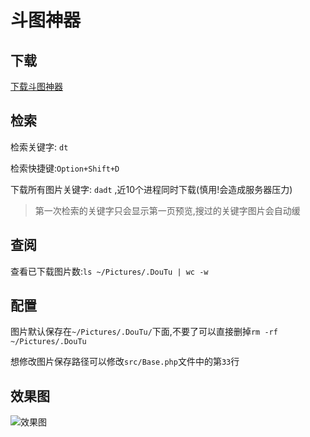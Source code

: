 # 斗图神器

## 下载

[下载斗图神器](斗图神器.alfredworkflow)

## 检索

检索关键字: `dt`

检索快捷键:`Option+Shift+D`

下载所有图片关键字: `dadt` ,近10个进程同时下载(慎用!会造成服务器压力)

>  第一次检索的关键字只会显示第一页预览,搜过的关键字图片会自动缓

## 查阅

查看已下载图片数:`ls ~/Pictures/.DouTu | wc -w`

## 配置

图片默认保存在`~/Pictures/.DouTu/`下面,不要了可以直接删掉`rm -rf ~/Pictures/.DouTu`

想修改图片保存路径可以修改`src/Base.php`文件中的第`33`行

## 效果图

![效果图](preview.gif)

